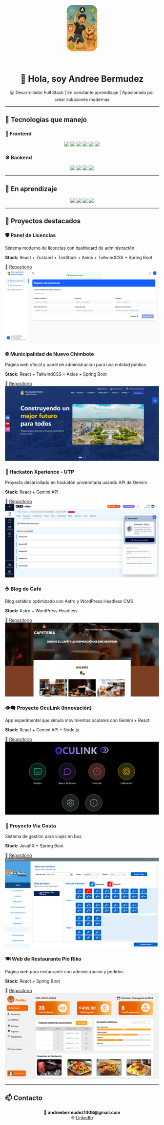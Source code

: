 <div align="center">
  <!-- Banner anime -->
  <img src="images/portada.png" alt="Andree Banner" style="width: 20%; max-width: 900px; border-radius: 20px; margin-bottom: 30px;" />

  <h1>👋 Hola, soy Andree Bermudez</h1>
  <p>💻 Desarrollador Full Stack | En constante aprendizaje | Apasionado por crear soluciones modernas</p>
</div>

---

## 🚀 Tecnologías que manejo

### 🧩 Frontend
<p align="center">
  <img src="https://img.shields.io/badge/React-20232A?style=for-the-badge&logo=react&logoColor=61DAFB" />
  <img src="https://img.shields.io/badge/Astro-000000?style=for-the-badge&logo=astro&logoColor=white" />
  <img src="https://img.shields.io/badge/TailwindCSS-0EA5E9?style=for-the-badge&logo=tailwindcss&logoColor=white" />
  <img src="https://img.shields.io/badge/JavaScript-F7DF1E?style=for-the-badge&logo=javascript&logoColor=black" />
  <img src="https://img.shields.io/badge/HTML5-E34F26?style=for-the-badge&logo=html5&logoColor=white" />
  <img src="https://img.shields.io/badge/CSS3-1572B6?style=for-the-badge&logo=css3&logoColor=white" />
</p>

### ⚙️ Backend
<p align="center">
  <img src="https://img.shields.io/badge/Spring Boot-6DB33F?style=for-the-badge&logo=springboot&logoColor=white" />
  <img src="https://img.shields.io/badge/Express.js-000000?style=for-the-badge&logo=express&logoColor=white" />
  <img src="https://img.shields.io/badge/Node.js-339933?style=for-the-badge&logo=nodedotjs&logoColor=white" />
  <img src="https://img.shields.io/badge/MySQL-4479A1?style=for-the-badge&logo=mysql&logoColor=white" />
</p>

---

## 📘 En aprendizaje

<p align="center">
  <img src="https://img.shields.io/badge/Flutter-02569B?style=for-the-badge&logo=flutter&logoColor=white" />
  <img src="https://img.shields.io/badge/Go-00ADD8?style=for-the-badge&logo=go&logoColor=white" />
  <img src="https://img.shields.io/badge/Kotlin-7F52FF?style=for-the-badge&logo=kotlin&logoColor=white" />
  <img src="https://img.shields.io/badge/WordPress-21759B?style=for-the-badge&logo=wordpress&logoColor=white" />
</p>

---

## 🚀 Proyectos destacados

<div class="card">
  <h3>🛡️ Panel de Licencias</h3>
  <p>Sistema moderno de licencias con dashboard de administración</p>
  <p><strong>Stack:</strong> React + Zustand + TanStack + Axios + TailwindCSS + Spring Boot</p>
  🔗 <a href="[#](https://github.com/AndreeBermudez/sistema-municipalidad)">Repositorio</a>
  <img src="images/licencias.PNG" alt="Panel de Licencias">
</div>

<div class="card">
  <h3>🌐 Municipalidad de Nuevo Chimbote</h3>
  <p>Página web oficial y panel de administración para una entidad pública</p>
  <p><strong>Stack:</strong> React + TailwindCSS + Axios + Spring Boot</p>
  🔗 <a href="[#](https://github.com/AndreeBermudez/pagina-web-mdnch)">Repositorio</a>
  <img src="images/municipalidad.PNG" alt="Municipalidad">
</div>

<div class="card">
  <h3>🎉 Hackatón Xperience - UTP</h3>
  <p>Proyecto desarrollado en hackatón universitaria usando API de Gemini</p>
  <p><strong>Stack:</strong> React + Gemini API</p>
  🔗 <a href="[#](https://github.com/AndreeBermudez/xperience-hackaton)">Repositorio</a>
  <img src="images/hackaton.PNG" alt="Hackatón">
</div>

<div class="card">
  <h3>☕ Blog de Café</h3>
  <p>Blog estático optimizado con Astro y WordPress Headless CMS</p>
  <p><strong>Stack:</strong> Astro + WordPress Headless</p>
  🔗 <a href="#">Repositorio</a>
  <img src="images/blog.PNG" alt="Blog de Café">
</div>

<div class="card">
  <h3>👁️‍🗨️ Proyecto OcuLink (Innovación)</h3>
  <p>App experimental que simula movimientos oculares con Gemini + React</p>
  <p><strong>Stack:</strong> React + Gemini API + Node.js</p>
  🔗 <a href="[#](https://github.com/AndreeBermudez/oculink)">Repositorio</a>
  <img src="images/oculink.PNG" alt="OcuLink">
</div>

<div class="card">
  <h3>🚌 Proyecto Vía Costa</h3>
  <p>Sistema de gestión para viajes en bus</p>
  <p><strong>Stack:</strong> JavaFX + Spring Boot</p>
  🔗 <a href="[#](https://github.com/Pontec/CURSO_INTEGRADOR_I)">Repositorio</a>
  <img src="images/viacosta.PNG" alt="Via Costa">
</div>

<div class="card">
  <h3>🍽️ Web de Restaurante Pío Riko</h3>
  <p>Página web para restaurante con administración y pedidos</p>
  <p><strong>Stack:</strong> React + Spring Boot</p>
  🔗 <a href="[#](https://github.com/codigo04/front-restaurante)">Repositorio</a>
  <img src="images/pioriko-2.PNG" alt="Pío Riko">
</div>

---

## 📫 Contacto

<p align="center">
  📧 <strong>andreebermudez1408@gmail.com</strong><br/>
  🌐 <a href="https://www.linkedin.com/in/andree-berm%C3%BAdez-porras-1b0954328/">LinkedIn</a>
</p>
